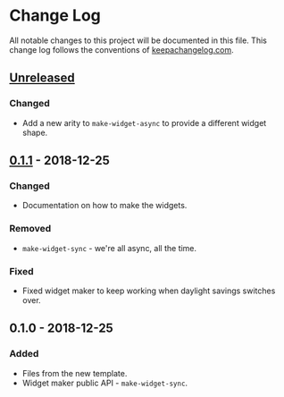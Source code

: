 # Change Log
All notable changes to this project will be documented in this file. This change log follows the conventions of [keepachangelog.com](http://keepachangelog.com/).

## [Unreleased]
### Changed
- Add a new arity to `make-widget-async` to provide a different widget shape.

## [0.1.1] - 2018-12-25
### Changed
- Documentation on how to make the widgets.

### Removed
- `make-widget-sync` - we're all async, all the time.

### Fixed
- Fixed widget maker to keep working when daylight savings switches over.

## 0.1.0 - 2018-12-25
### Added
- Files from the new template.
- Widget maker public API - `make-widget-sync`.

[Unreleased]: https://github.com/your-name/mars-lander-p2/compare/0.1.1...HEAD
[0.1.1]: https://github.com/your-name/mars-lander-p2/compare/0.1.0...0.1.1
